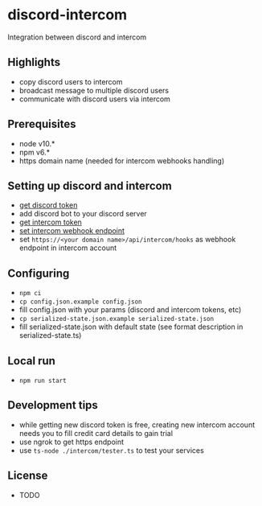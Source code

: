 # discord-intercom
Integration between discord and intercom

## Highlights
- copy discord users to intercom
- broadcast message to multiple discord users
- communicate with discord users via intercom

## Prerequisites
- node v10.*
- npm v6.*
- https domain name (needed for intercom webhooks handling)

## Setting up discord and intercom
- [get discord token](https://discordjs.guide/preparations/setting-up-a-bot-application.html#your-token)
- add discord bot to your discord server
- [get intercom token](https://developers.intercom.com/building-apps/docs/authentication-types#section-how-to-get-your-access-token)
- [set intercom webhook endpoint](https://developers.intercom.com/building-apps/docs/setting-up-webhooks)
- set `https://<your domain name>/api/intercom/hooks` as webhook endpoint in intercom account 

## Configuring
- `npm ci`
- `cp config.json.example config.json`
- fill config.json with your params (discord and intercom tokens, etc)
- `cp serialized-state.json.example serialized-state.json`
- fill serialized-state.json with default state (see format description in serialized-state.ts)

## Local run
- `npm run start`

## Development tips
- while getting new discord token is free, creating new intercom account needs you to fill credit card details to gain trial  
- use ngrok to get https endpoint
- use `ts-node ./intercom/tester.ts` to test your services

## License
- TODO
